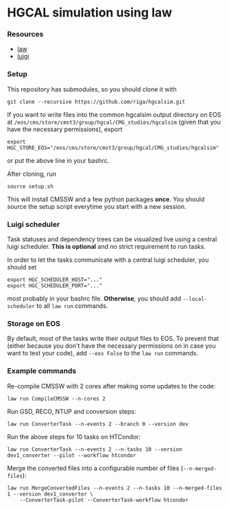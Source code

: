 # HGCAL simulation using law


### Resources

- [law](https://law.readthedocs.io/en/latest)
- [luigi](https://luigi.readthedocs.io/en/stable)


### Setup

This repository has submodules, so you should clone it with

```shell
git clone --recursive https://github.com/riga/hgcalsim.git
```

If you want to write files into the common hgcalsim output directory on EOS at `/eos/cms/store/cmst3/group/hgcal/CMG_studies/hgcalsim` (given that you have the necessary permissions), export

```shell
export HGC_STORE_EOS="/eos/cms/store/cmst3/group/hgcal/CMG_studies/hgcalsim"
```

or put the above line in your bashrc.

After cloning, run

```shell
source setup.sh
```

This will install CMSSW and a few python packages **once**. You should source the setup script everytime you start with a new session.


### Luigi scheduler

Task statuses and dependency trees can be visualized live using a central luigi scheduler. **This is optional** and no strict requirement to run tasks.

In order to let the tasks communicate with a central luigi scheduler, you should set

```shell
export HGC_SCHEDULER_HOST="..."
export HGC_SCHEDULER_PORT="..."
```

most probably in your bashrc file. **Otherwise**, you should add `--local-scheduler` to all `law run` commands.


### Storage on EOS

By default, most of the tasks write their output files to EOS. To prevent that (either because you don't have the necessary permissions on in case you want to test your code), add `--eos False` to the `law run` commands.


### Example commands

Re-compile CMSSW with 2 cores after making some updates to the code:

```shell
law run CompileCMSSW --n-cores 2
```

Run GSD, RECO, NTUP and conversion steps:

```shell
law run ConverterTask --n-events 2 --branch 0 --version dev
```

Run the above steps for 10 tasks on HTCondor:

```shell
law run ConverterTask --n-events 2 --n-tasks 10 --version dev1_converter --pilot --workflow htcondor
```

Merge the converted files into a configurable number of files (`--n-merged-files`):

```shell
law run MergeConvertedFiles --n-events 2 --n-tasks 10 --n-merged-files 1 --version dev1_converter \
    --ConverterTask-pilot --ConverterTask-workflow htcondor
```
